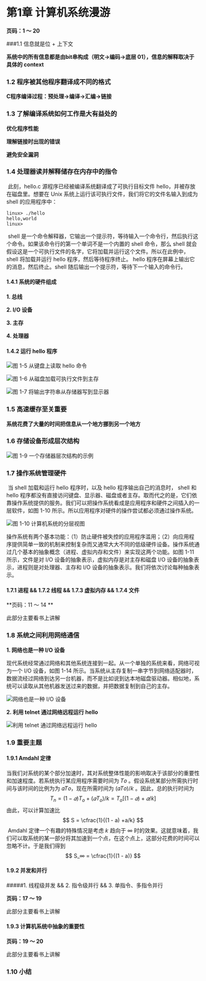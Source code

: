 # 第1章 计算机系统漫游

**页码：1 ～ 20**

###1.1 信息就是位 + 上下文

**系统中的所有信息都是由bit串构成（明文->编码->底层 01），信息的解释取决于具体的 context**

### 1.2 程序被其他程序翻译成不同的格式

**C程序编译过程：预处理->编译->汇编->链接**

### 1.3 了解编译系统如何工作是大有益处的

**优化程序性能**

**理解链接时出现的错误**

**避免安全漏洞**

### 1.4 处理器读并解释储存在内存中的指令

​	此刻，hello.c 源程序已经被编译系统翻译成了可执行目标文件 hello，并被存放在磁盘里。想要在 Unix 系统上运行该可执行文件，我们将它的文件名输入到成为 shell 的应用程序中：

```shell
linux> ./hello
hello,world
linux>
```

​	shell 是一个命令解释器，它输出一个提示符，等待输入一个命令行，然后执行这个命令。如果该命令行的第一个单词不是一个内置的 shell 命令，那么 shell 就会假设这是一个可执行文件的名字，它将加载并运行这个文件。所以在此例中， shell 将加载并运行 hello 程序，然后等待程序终止。 hello 程序在屏幕上输出它的消息，然后终止。shell 随后输出一个提示符，等待下一个输入的命令行。

#### 1.4.1 系统的硬件组成

**1. 总线**

**2. I/O 设备**

**3. 主存**

**4. 处理器**

#### 1.4.2 运行 hello 程序

![图 1-5 从键盘上读取 hello 命令](1-5.jpg)

![图 1-6 从磁盘加载可执行文件到主存](1-6.jpg)

![图 1-7 将输出字符串从存储器写到显示器](1-7.jpg)

### 1.5 高速缓存至关重要

**系统花费了大量的时间把信息从一个地方挪到另一个地方**

### 1.6 存储设备形成层次结构

![图 1-9 一个存储器层次结构的示例](1-9.jpg)

### 1.7 操作系统管理硬件

​	当 shell 加载和运行 hello 程序时，以及 hello 程序输出自己的消息时， shell 和 hello 程序都没有直接访问键盘、显示器、磁盘或者主存。取而代之的是，它们依靠操作系统提供的服务。我们可以把操作系统看成是应用程序和硬件之间插入的一层软件，如图 1-10 所示。所以应用程序对硬件的操作尝试都必须通过操作系统。

![图 1-10 计算机系统的分层视图](1-10.jpg)

​	操作系统有两个基本功能：（1）防止硬件被失控的应用程序滥用；（2）向应用程序提供简单一致的机制来控制复杂而又通常大大不同的低级硬件设备。操作系统通过几个基本的抽象概念（进程、虚拟内存和文件）来实现这两个功能。如图 1-11 所示，文件是对 I/O 设备的抽象表示，虚拟内存是对主存和磁盘 I/O 设备的抽象表示，进程则是对处理器、主存和 I/O 设备的抽象表示。我们将依次讨论每种抽象表示。

#### 1.7.1 进程 && 1.7.2 线程 && 1.7.3 虚拟内存 && 1.7.4 文件

**页码：11 ～ 14 **

此部分主要看书上讲解

### 1.8 系统之间利用网络通信

**1. 网络也是一种 I/O 设备**

​	现代系统经常通过网络和其他系统连接到一起。从一个单独的系统来看，网络可视为一个 I/O 设备，如图 1-14 所示。当系统从主存复制一串字节到网络适配器时，数据流经过网络到达另一台机器，而不是比如说到达本地磁盘驱动器。相似地，系统可以读取从其他机器发送过来的数据，并把数据复制到自己的主存。

![网络也是一种 I/O 设备](1-14.png)

**2. 利用 telnet 通过网络远程运行 hello**

![利用 telnet 通过网络远程运行 hello](1-15.png)

### 1.9 重要主题

#### 1.9.1 Amdahl 定律

​	当我们对系统的某个部分加速时，其对系统整体性能的影响取决于该部分的重要性和加速程度。若系统执行某应用程序需要时间为 𝑇𝑜 。假设系统某部分所需执行时间与该时间的比例为为 𝛼𝑇𝑜，现在所需时间为 (𝛼𝑇𝑜)/𝘬 。因此，总的执行时间为
$$
T_n = (1 - 𝛼)T_𝘰  + (𝛼T_o)/k = T_o [(1 - 𝛼) + 𝛼/k]
$$
​	由此，可以计算加速比
$$
S = \cfrac{1}{(1 - a) +a/k}
$$
​	Amdahl 定律一个有趣的特殊情况是考虑 𝘬 趋向于 ∞ 时的效果。这就意味着，我们可以取系统的某一部分将其加速到一个点，在这个点上，这部分花费的时间可以忽略不计。于是我们得到
$$
S_∞ = \cfrac{1}{(1 - a)}
$$

#### 1.9.2 并发和并行

#####1. 线程级并发 && 2. 指令级并行 && 3. 单指令、多指令并行

**页码：17 ～ 19**

此部分主要看书上讲解

#### 1.9.3 计算机系统中抽象的重要性

**页码：19 ～ 20**

此部分主要看书上讲解

### 1.10 小结


